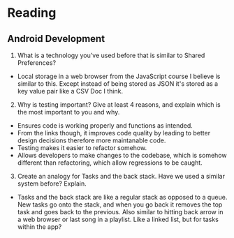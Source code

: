# Reading

## Android Development

1. What is a technology you’ve used before that is similar to Shared Preferences?
-  Local storage in a web browser from the JavaScript course I believe is similar to this.
    Except instead of being stored as JSON it's stored as a key value pair like a CSV Doc I think.

2. Why is testing important? Give at least 4 reasons, and explain which is the most important to you and why.
-   Ensures code is working properly and functions as intended.
-   From the links though, it improves code quality by leading to better design decisions therefore more maintanable code.
-   Testing makes it easier to refactor somehow.
-   Allows developers to make changes to the codebase, which is somehow different than refactoring, which allow regressions to be caught.

3. Create an analogy for Tasks and the back stack. Have we used a similar system before? Explain.
-  Tasks and the back stack are like a regular stack as opposed to a queue. New tasks go onto the stack, and when you go back it removes the
  top task and goes back to the previous. Also similar to hitting back arrow in a web browser or last song in a playlist. Like a linked list,
  but for tasks within the app?
